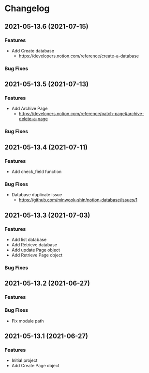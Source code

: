 # Changelog

## 2021-05-13.6 (2021-07-15)

### Features

* Add Create database
    * https://developers.notion.com/reference/create-a-database
    
### Bug Fixes

## 2021-05-13.5 (2021-07-13)

### Features

* Add Archive Page
    * https://developers.notion.com/reference/patch-page#archive-delete-a-page
    
### Bug Fixes


## 2021-05-13.4 (2021-07-11)

### Features

* Add check_field function

### Bug Fixes

* Database duplicate issue
    * https://github.com/minwook-shin/notion-database/issues/1


## 2021-05-13.3 (2021-07-03)

### Features

* Add list database
* Add Retrieve database
* Add update Page object 
* Add Retrieve Page object

### Bug Fixes

## 2021-05-13.2 (2021-06-27)

### Features

### Bug Fixes

* Fix module path

## 2021-05-13.1 (2021-06-27)

### Features

* Initial project
* Add Create Page object
